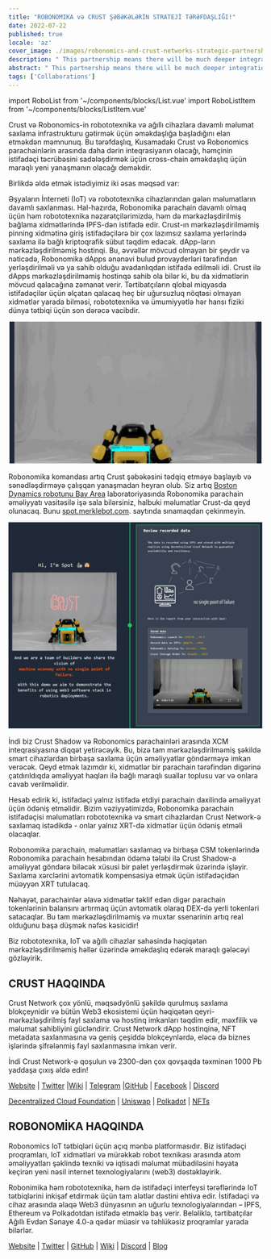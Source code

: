 ```yaml
---
title: "ROBONOMIKA və CRUST ŞƏBƏKƏLƏRİN STRATEJİ TƏRƏFDAŞLIĞI!"
date: 2022-07-22
published: true
locale: 'az'
cover_image: ./images/robonomics-and-crust-networks-strategic-partnership/cover.png
description: " This partnership means there will be much deeper integration between the Crust and Robonomics parachains on Kusama, as well as an interesting new approach for cross-chain collaboration to simplify the user experience."
abstract: " This partnership means there will be much deeper integration between the Crust and Robonomics parachains on Kusama, as well as an interesting new approach for cross-chain collaboration to simplify the user experience."
tags: ['Collaborations']
---
```


import RoboList from '~/components/blocks/List.vue'
import RoboListItem from '~/components/blocks/ListItem.vue'

Crust və Robonomics-in robototexnika və ağıllı cihazlara davamlı məlumat saxlama infrastrukturu gətirmək üçün əməkdaşlığa başladığını elan etməkdən məmnunuq. Bu tərəfdaşlıq, Kusamadakı Crust və Robonomics parachainlərin arasında daha dərin inteqrasiyanın olacağı, həmçinin istifadəçi təcrübəsini sadələşdirmək üçün cross-chain əməkdaşlıq üçün maraqlı yeni yanaşmanın olacağı deməkdir.

Birlikdə əldə etmək istədiyimiz iki əsas məqsəd var:

<robo-list>
    <robo-list-item>
        Əşyaların İnterneti (IoT) və robototexnika cihazlarından gələn məlumatların davamlı saxlanması. Hal-hazırda, Robonomika parachain davamlı olmaq üçün həm robototexnika nəzarətçilərimizdə, həm də mərkəzləşdirilmiş bağlama xidmətlərində IPFS-dən istifadə edir. Crust-ın mərkəzləşdirilməmiş pinning xidmətinə giriş istifadəçilərə bir çox lazımsız saxlama yerlərində saxlama ilə bağlı kriptoqrafik sübut təqdim edəcək.
    </robo-list-item>
    <robo-list-item>
        dApp-ların mərkəzləşdirilməmiş hostinqi. Bu, əvvəllər mövcud olmayan bir şeydir və nəticədə, Robonomika dApps ənənəvi bulud provayderləri tərəfindən yerləşdirilməli və ya sahib olduğu avadanlıqdan istifadə edilməli idi. Crust ilə dApps mərkəzləşdirilməmiş hostinqə sahib ola bilər ki, bu da xidmətlərin mövcud qalacağına zəmanət verir. Tərtibatçıların qlobal miqyasda istifadəçilər üçün əlçatan qalacaq heç bir uğursuzluq nöqtəsi olmayan xidmətlər yarada bilməsi, robototexnika və ümumiyyətlə hər hansı fiziki dünya tətbiqi üçün son dərəcə vacibdir.
    </robo-list-item>
</robo-list>

<p align="center">
  <img src="./images/robonomics-and-crust-networks-strategic-partnership/spot.gif">
</p>

Robonomika komandası artıq Crust şəbəkəsini tədqiq etməyə başlayıb və sənədləşdirməyə çalışqan yanaşmadan heyran olub. Siz artıq [Boston Dynamics robotunu Bay Area](https://spot.merklebot.com) laboratoriyasında Robonomika parachain əməliyyatı vasitəsilə işə sala bilərsiniz, halbuki məlumatlar Crust-da qeyd olunacaq. Bunu [spot.merklebot.com](https://spot.merklebot.com). saytında sınamaqdan çekinmeyin.

![Demo web app](./images/robonomics-and-crust-networks-strategic-partnership/demo.png)

İndi biz Crust Shadow və Robonomics parachainləri arasında XCM inteqrasiyasına diqqət yetirəcəyik. Bu, bizə tam mərkəzləşdirilməmiş şəkildə smart cihazlardan birbaşa saxlama üçün əməliyyatlar göndərməyə imkan verəcək. Qeyd etmək lazımdır ki, xidmətlər bir parachain tərəfindən digərinə çatdırıldıqda əməliyyat haqları ilə bağlı maraqlı suallar toplusu var və onlara cavab verilməlidir.

Hesab edirik ki, istifadəçi yalnız istifadə etdiyi parachain daxilində əməliyyat üçün ödəniş etməlidir. Bizim vəziyyətimizdə, Robonomika parachain istifadəçisi məlumatları robototexnika və smart cihazlardan Crust Network-ə saxlamaq istədikdə - onlar yalnız XRT-də xidmətlər üçün ödəniş etməli olacaqlar.

Robonomika parachain, məlumatları saxlamaq və birbaşa CSM tokenlərində Robonomika parachain hesabından ödəmə tələbi ilə Crust Shadow-a əməliyyat göndərə biləcək xüsusi bir palet yerləşdirmək üzərində işləyir. Saxlama xərclərini avtomatik kompensasiya etmək üçün istifadəçidən müəyyən XRT tutulacaq.

Nəhayət, parachainlər əlavə xidmətlər təklif edən digər parachain tokenlərinin balansını artırmaq üçün avtomatik olaraq DEX-də yerli tokenləri satacaqlar. Bu tam mərkəzləşdirilməmiş və muxtar ssenarinin artıq real olduğunu başa düşmək nəfəs kəsicidir!

Biz robototexnika, IoT və ağıllı cihazlar sahəsində həqiqətən mərkəzləşdirilməmiş həllər üzərində əməkdaşlıq edərək maraqlı gələcəyi gözləyirik.

## CRUST HAQQINDA

Crust Network çox yönlü, məqsədyönlü şəkildə qurulmuş saxlama blokçeynidir və bütün Web3 ekosistemi üçün həqiqətən qeyri-mərkəzləşdirilmiş fayl saxlama və hostinq imkanları təqdim edir, məxfilik və məlumat sahibliyini gücləndirir. Crust Network dApp hostinqinə, NFT metadata saxlanmasına və geniş çeşiddə blokçeynlərdə, eləcə də biznes işlərində şifrələnmiş fayl saxlanmasına imkan verir.

İndi Crust Network-ə qoşulun və 2300-dən çox qovşaqda təxminən 1000 Pb yaddaşa çıxış əldə edin!

[Website](https://crust.network/) | [Twitter](https://twitter.com/CommunityCrust) |[Wiki](https://wiki.crust.network/) | [Telegram](https://t.me/CrustNetwork) |[GitHub](https://github.com/crustio) | [Facebook](https://www.facebook.com/CrustNetwork/) | [Discord](https://discord.gg/wjDDpb5)

[Decentralized Cloud Foundation](https://decloudf.com/) | [Uniswap](https://medium.com/crustnetwork/decentralized-uniswap-interface-hosting-on-ipfs-18a78d1209ac) | [Polkadot](https://dotapps.io/) | [NFTs](https://medium.com/@bluna.io/bluna-future-of-metaverse-b7fc96fcff6a)

## ROBONOMİKA HAQQINDA

Robonomics IoT tətbiqləri üçün açıq mənbə platformasıdır. Biz istifadəçi proqramları, IoT xidmətləri və mürəkkəb robot texnikası arasında atom əməliyyatları şəklində texniki və iqtisadi məlumat mübadiləsini həyata keçirən yeni nəsil internet texnologiyalarını (web3) dəstəkləyirik.

Robonimika həm robototexnika, həm də istifadəçi interfeysi tərəflərində IoT tətbiqlərini inkişaf etdirmək üçün tam alətlər dəstini ehtiva edir. İstifadəçi və cihaz arasında əlaqə Web3 dünyasının ən uğurlu texnologiyalarından – IPFS, Ethereum və Polkadotdan istifadə etməklə baş verir. Beləliklə, tərtibatçılar Ağıllı Evdən Sənaye 4.0-a qədər müasir və təhlükəsiz proqramlar yarada bilərlər.

[Website](https://robonomics.network) | [Twitter](https://twitter.com/AIRA_Robonomics) | [GitHub](https://github.com/airalab/) | [Wiki](https://wiki.robonomics.network/en/) | [Discord](https://discord.gg/PuBEDkTzSx) | [Blog](https://robonomics.network/blog/)
